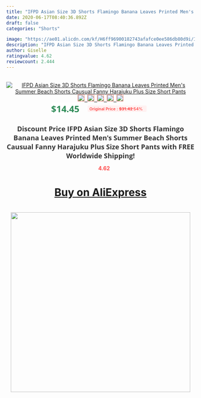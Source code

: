 ```yaml
---
title: "IFPD Asian Size 3D Shorts Flamingo Banana Leaves Printed Men's Summer Beach Shorts Causual Fanny Harajuku Plus Size Short Pants"
date: 2020-06-17T08:40:36.892Z
draft: false
categories: "Shorts"

image: "https://ae01.alicdn.com/kf/H6ff96900182743afafce0ee586db80d9i/IFPD-Asian-Size-3D-Shorts-Flamingo-Banana-Leaves-Printed-Men-s-Summer-Beach-Shorts-Causual-Fanny.jpg"
description: "IFPD Asian Size 3D Shorts Flamingo Banana Leaves Printed Men's Summer Beach Shorts Causual Fanny Harajuku Plus Size Short Pants"
author: Giselle
ratingvalue: 4.62
reviewcount: 2.444
---
```

<br>
<div style="text-align: center;">
<a href="https://s.click.aliexpress.com/e/_AoiSwh" target="_blank" rel="nofollow noopener noreferrer"><img alt="IFPD Asian Size 3D Shorts Flamingo Banana Leaves Printed Men's Summer Beach Shorts Causual Fanny Harajuku Plus Size Short Pants" class="magnifier-image" src="https://ae01.alicdn.com/kf/H6ff96900182743afafce0ee586db80d9i/IFPD-Asian-Size-3D-Shorts-Flamingo-Banana-Leaves-Printed-Men-s-Summer-Beach-Shorts-Causual-Fanny.jpg_640x640.jpg">
<br>
<img style="border:1px solid salmon" src="https://ae01.alicdn.com/kf/H6ff96900182743afafce0ee586db80d9i/IFPD-Asian-Size-3D-Shorts-Flamingo-Banana-Leaves-Printed-Men-s-Summer-Beach-Shorts-Causual-Fanny.jpg_120x120.jpg">&nbsp;&nbsp;<img style="border:1px solid salmon" src="https://ae01.alicdn.com/kf/H3caedb16e2cf474fa15765e08040e5fbq/IFPD-Asian-Size-3D-Shorts-Flamingo-Banana-Leaves-Printed-Men-s-Summer-Beach-Shorts-Causual-Fanny.jpg_120x120.jpg">&nbsp;&nbsp;<img style="border:1px solid salmon" src="https://ae01.alicdn.com/kf/H059cac3cc7d544ac9aa28b1cdffdb545O/IFPD-Asian-Size-3D-Shorts-Flamingo-Banana-Leaves-Printed-Men-s-Summer-Beach-Shorts-Causual-Fanny.jpg_120x120.jpg">&nbsp;&nbsp;<img style="border:1px solid salmon" src="https://ae01.alicdn.com/kf/Hc304022eaca14082aff642579fb0015bQ/IFPD-Asian-Size-3D-Shorts-Flamingo-Banana-Leaves-Printed-Men-s-Summer-Beach-Shorts-Causual-Fanny.jpg_120x120.jpg">&nbsp;&nbsp;<img style="border:1px solid salmon" src="https://ae01.alicdn.com/kf/H9a27b991c7db44b9b7ac70ac42b97f053/IFPD-Asian-Size-3D-Shorts-Flamingo-Banana-Leaves-Printed-Men-s-Summer-Beach-Shorts-Causual-Fanny.jpg_120x120.jpg"></a></div><br0>
<div style="text-align: center;"><span style="background-color: white; border: 0px; box-sizing: border-box; color: seagreen; display: inline-block; font-family: &quot;open sans&quot; , &quot;arial&quot; , &quot;helvetica&quot; , sans-serif , &quot;heiti&quot;; font-size: 24px; font-stretch: inherit; font-weight: 700; line-height: inherit; margin: 0px 10px 0px 0px; padding: 0px; vertical-align: middle;">$14.45 </span>
<span style="background: rgb(255 , 241 , 241); border-radius: 3px; border: 0px; box-sizing: border-box; color: #ff4747; display: inline-block; font-family: inherit; font-size: 12px; font-stretch: inherit; font-style: inherit; font-variant: inherit; font-weight: 600; line-height: inherit; margin: 0px; padding: 2px 5px; transform: scale(0.9); vertical-align: middle;">Original Price : <b style="text-decoration: line-through;">$31.42 </b> 54%&nbsp;&nbsp;</span></div>
<h1 style="color: #333333; display: inline-block; font-family: &quot;open sans&quot; , &quot;arial&quot; , &quot;helvetica&quot; , sans-serif , &quot;heiti&quot;; font-size: 18px; font-stretch: inherit; font-weight: 700; text-align: center;">Discount Price IFPD Asian Size 3D Shorts Flamingo Banana Leaves Printed Men's Summer Beach Shorts Causual Fanny Harajuku Plus Size Short Pants with FREE Worldwide Shipping!</h1>
<div style="color: #ff4747; text-align: center;">
<img src="https://4.bp.blogspot.com/-M0ZcTcb-5uY/XleCXlxnR4I/AAAAAAAAAEc/OrjgMkXV1oMQFaCRZj5HQwOCBcu3w1FegCPcBGAYYCw/s1600/star.png" style="height: 15px;">&nbsp;<b>4.62</b></div>
<div class="button_cont" align="center"><a class="buynow_a" href="https://s.click.aliexpress.com/e/_AoiSwh" target="_blank" rel="nofollow noopener noreferrer"><H1>Buy on AliExpress</H1></a></div><br>
<div class="separator" style="clear: both; text-align: center;">
<img src="https://lh3.googleusercontent.com/-pTy5HemUv9M/XlePHvY0dAI/AAAAAAAAAE4/0nX5iRUoIWY8eMW9Dpxeirr157OZliDIgCLcBGAsYHQ/s1600/badge.gif" width="480">
</div>
